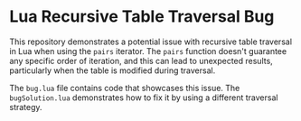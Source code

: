 # Lua Recursive Table Traversal Bug

This repository demonstrates a potential issue with recursive table traversal in Lua when using the `pairs` iterator.  The `pairs` function doesn't guarantee any specific order of iteration, and this can lead to unexpected results, particularly when the table is modified during traversal. 

The `bug.lua` file contains code that showcases this issue. The `bugSolution.lua` demonstrates how to fix it by using a different traversal strategy.